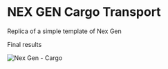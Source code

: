 # NEX GEN Cargo Transport

Replica of a simple template of Nex Gen

Final results

![Nex Gen - Cargo](https://user-images.githubusercontent.com/100379574/194420581-6484d6db-1942-4c95-bfd2-51e18bc5a76f.png)
